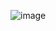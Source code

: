 ![image](https://user-images.githubusercontent.com/80606434/134220753-f5969be5-85bf-4e64-ab50-242a4ad29169.png)
